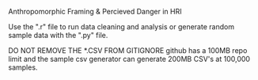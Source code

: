 Anthropomorphic Framing & Percieved Danger in HRI

Use the ".r" file to run data cleaning and analysis or generate random sample data with the ".py" file.

DO NOT REMOVE THE *.CSV FROM GITIGNORE
  github has a 100MB repo limit and the sample csv generator can generate 200MB CSV's at 100,000 samples.
